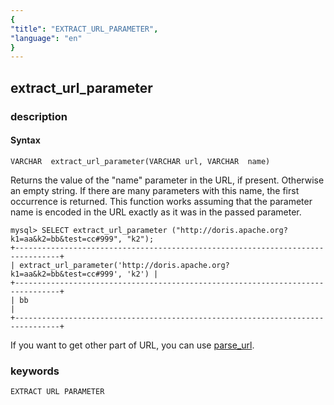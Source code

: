 ```yaml
---
{
"title": "EXTRACT_URL_PARAMETER",
"language": "en"
}
---
```


<!-- 
Licensed to the Apache Software Foundation (ASF) under one
or more contributor license agreements.  See the NOTICE 
file
distributed with this work for additional information
regarding copyright ownership.  The ASF licenses this file
to you under the Apache License, Version 2.0 (the
"License"); you may not use this file except in compliance
with the License.  You may obtain a copy of the License at

  http://www.apache.org/licenses/LICENSE-2.0

Unless required by applicable law or agreed to in writing,
software distributed under the License is distributed on 
an
"AS IS" BASIS, WITHOUT WARRANTIES OR CONDITIONS OF ANY
KIND, either express or implied.  See the License for the
specific language governing permissions and limitations
under the License.
-->

## extract_url_parameter
### description
#### Syntax

`VARCHAR  extract_url_parameter(VARCHAR url, VARCHAR  name)`


Returns the value of the "name" parameter in the URL, if present. Otherwise an empty string.
If there are many parameters with this name, the first occurrence is returned.
This function works assuming that the parameter name is encoded in the URL exactly as it was in the passed parameter.

```
mysql> SELECT extract_url_parameter ("http://doris.apache.org?k1=aa&k2=bb&test=cc#999", "k2");
+--------------------------------------------------------------------------------+
| extract_url_parameter('http://doris.apache.org?k1=aa&k2=bb&test=cc#999', 'k2') |
+--------------------------------------------------------------------------------+
| bb                                                                             |
+--------------------------------------------------------------------------------+
```

If you want to get other part of URL, you can use [parse_url](./parse_url.md).

### keywords
    EXTRACT URL PARAMETER
